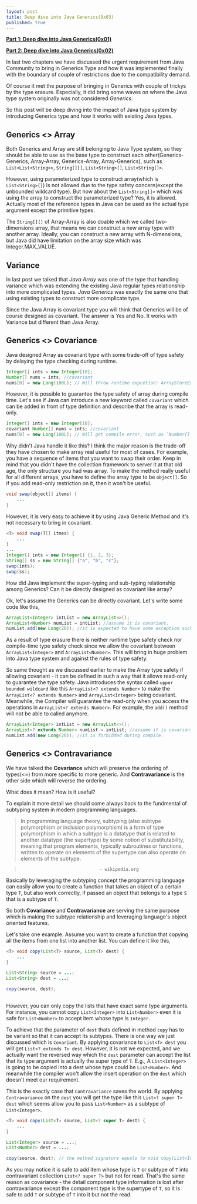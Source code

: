 ```yaml
---
layout: post
title: Deep dive into Java Generics(0x03)
published: true
---
```


**[Part 1: Deep dive into Java Generics(0x01)](https://jp-wang.github.io/deep-dive-into-generics01/)**

**[Part 2: Deep dive into Java Generics(0x02)](https://jp-wang.github.io/deep-dive-into-generics02/)**

In last two chapters we have discussed the urgent requirement from Java Community to bring in Generics Type and how it was implemented finally with the boundary of couple of restrictions due to the compatibility demand.

Of course it met the purpose of bringing in Generics with couple of trickys by the type erasure. Especially, it did bring some waves on where the Java type system originally was not considered *Generics*. 

So this post will be deep diving into the impact of Java type system by introducing Generics type and how it works with existing Java types.

## Generics <> Array

Both Generics and Array are still belonging to Java Type system, so they should be able to use as the base type to construct each other(Generics-Generics, Array-Array, Generics-Array, Array-Generics), such as `List<List<String>>`, `String[][]`, `List<String>[]`, `List<String[]>`.

However, using parameterized type to construct array(which is `List<String>[]`) is not allowed due to the type safety concern(except the unbounded wildcard type). But how about the `List<String[]>` which was using the array to construct the parameterized type? Yes, it is allowed. Actually most of the reference types in Java can be used as the actual type argument except the primitive types.

The `String[][]` of Array-Array is also doable which we called two-dimensions array, that means we can construct a new array type with another array. Ideally, you can construct a new array with N-dimensions, but Java did have limitation on the array size which was Integer.MAX_VALUE.

## Variance

In last post we talked that *Java Array* was one of the type that handling variance which was extending the existing Java regular types relationship into more complicated types. *Java Generics* was exactly the same one that using existing types to construct more complicate type.

Since the Java Array is covariant type you will think that Generics will be of course designed as covariant. The answer is Yes and No. It works with Variance but different than Java Array.

## Generics <> Covariance

Java designed Array as covariant type with some trade-off of type safety by delaying the type checking during runtime. 

```java
Integer[] ints = new Integer[10];
Number[] nums = ints; //covariant
nums[0] = new Long(100L); // Will throw runtime expcetion: ArrayStoreException
```

However, it is possible to guarantee the type safety of array during compile time. Let's see if Java can introduce a new keyword called `covariant` which can be added in front of type definition and describe that the array is read-only.

```java
Integer[] ints = new Integer[10];
covariant Number[] nums = ints; //covariant
nums[0] = new Long(100L); // Will get compile error, such as `Number[]` is a covariant type that supports read-only.
```

Why didn't Java handle it like this? I think the major reason is the trade-off they have chosen to make array real useful for most of cases. For example, you have a sequence of items that you want to swap their order. Keep in mind that you didn't have the collection framework to server it at that old age, the only structure you had was array. To make the method really useful for all different arrays, you have to define the array type to be `object[]`. So if you add read-only restriction on it, then it won't be useful.

```java
void swap(object[] items) {
    ...
}
```

However, it is very easy to achieve it by using Java Generic Method and it's not necessary to bring in covariant.

```java
<T> void swap(T[] itmes) {
    ...
}
...
Integer[] ints = new Integer[] {1, 2, 3};
String[] ss = new String[] {"a", "b", "c"};
swap(ints);
swap(ss);
```

How did Java implement the super-typing and sub-typing relationship among Generics? Can it be directly designed as covariant like array?

Ok, let's assume the Generics can be directly covariant. Let's write some code like this, 

```java
ArrayList<Integer> intList = new ArrayList<>();
ArrayList<Number> numList = intList; //assume it is covariant.
numList.add(new Long(20)); //it is expected to have some exception such as CollectionStoreException like array did, but it won't be due to the type erasure.
```

As a result of type erasure there is neither runtime type safety check nor compile-time type safety check since we allow the covariant between `ArrayList<Integer>` and `ArrayList<Number>`. This will bring in huge problem into Java type system and against the rules of type safety.

So same thought as we discussed earlier to make the Array type safety if allowing covariant - it can be defined in such a way that it allows read-only to guarantee the type safety. Java introduces the syntax called `upper bounded wildcard` like this `ArrayList<? extends Number>` to make the `ArrayList<? extends Number>` and `ArrayList<Integer>` being covariant. Meanwhile, the Compiler will guarantee the read-only when you access the operations in `ArrayList<? extends Number>`. For example, the `add()` method will not be able to called anymore.

```java
ArrayList<Integer> intList = new ArrayList<>();
ArrayList<? extends Number> numList = intList; //assume it is covariant.
numList.add(new Long(20)); //it is forbidded during compile.
```

## Generics <> Contravariance

We have talked the **Covariance** which will preserve the ordering of types(<=) from more specific to more generic. And **Contravariance** is the other side which will reverse the ordering.

What does it mean? How is it useful?

To explain it more detail we should come always back to the fundmental of subtyping system in modern programming languages.

> In programming language theory, subtyping (also subtype polymorphism or inclusion polymorphism) is a form of type polymorphism in which a subtype is a datatype that is related to another datatype (the supertype) by some notion of substitutability, meaning that program elements, typically subroutines or functions, written to operate on elements of the supertype can also operate on elements of the subtype.

>                                   - wikipedia.org

Basically by leveraging the subtyping concept the programming language can easily allow you to create a function that takes an object of a certain type `T`, but also work correctly, if passed an object that belongs to a type `S` that is a subtype of `T`.

So both **Covariance** and **Contravariance** are serving the same purpose which is making the subtype relationship and leveraging language's object oriented features.

Let's take one example. Assume you want to create a function that copying all the items from one list into another list. You can define it like this,

```java
<T> void copy(List<T> source, List<T> dest) {
    ...
}

List<String> source = ...;
List<String> dest = ...;

copy(source, dest);
    
```

However, you can only copy the lists that have exact same type arguments. For instance, you cannot copy `List<Integer>` into `List<Number>` even it is safe for `List<Number>` to accept item whose type is `Integer`.

To achieve that the parameter of `dest` thats defined in method `copy` has to be variant so that it can accept its subtypes. There is one way we just discussed which is `Covariant`. By applying covariance to `List<T> dest` you will get `List<? extends T> dest`. However, it is not we expected, and we actually want the reversed way which the `dest` parameter can accept the list that its type argument is actually the super type of `T`. E.g., A `List<Integer>` is going to be copied into a dest whose type could be `List<Number>`. And meanwhile the compiler won't allow the insert operation on the `dest` which doesn't meet our requirement.

This is the exactly case that `Contravariance` saves the world. By applying `Contravariance` on the `dest` you will get the type like this `List<? super T> dest` which seems allow you to pass `List<Number>` as a subtype of `List<Integer>`.

```java
<T> void copy(List<T> source, List<? super T> dest) {
    ...
}

List<Integer> source = ...;
List<Number> dest = ...;

copy(source, dest); // the method signature equals to void copy(List<Integer> source, List<? super Integer> dest). Integer is the subtype of Number, but List<? super Integer> is the supertype of List<Number>.
```

As you may notice it is safe to add item whose type is `T` or subtype of `T` into contravariant collection `List<? super T>` but not for read. That's the same reason as covariance - the detail component type information is lost after contravariance except the component type is the supertype of `T`, so it is safe to add `T` or subtype of `T` into it but not the read.
